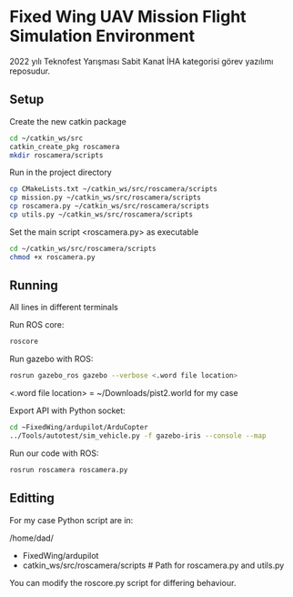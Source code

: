 # Fixed Wing UAV Mission Flight Simulation Environment
2022 yılı Teknofest Yarışması Sabit Kanat İHA kategorisi görev yazılımı reposudur.
## Setup

Create the new catkin package
```bash
cd ~/catkin_ws/src
catkin_create_pkg roscamera
mkdir roscamera/scripts
```

Run in the project directory
```bash
cp CMakeLists.txt ~/catkin_ws/src/roscamera/scripts
cp mission.py ~/catkin_ws/src/roscamera/scripts
cp roscamera.py ~/catkin_ws/src/roscamera/scripts
cp utils.py ~/catkin_ws/src/roscamera/scripts
```

Set the main script <roscamera.py> as executable
```bash
cd ~/catkin_ws/src/roscamera/scripts
chmod +x roscamera.py
```

## Running

All lines in different terminals

Run ROS core:
```bash
roscore
```

Run gazebo with ROS:
```bash 
rosrun gazebo_ros gazebo --verbose <.word file location>
```
<.word file location> = ~/Downloads/pist2.world for my case

Export API with Python socket:
```bash
cd ~FixedWing/ardupilot/ArduCopter
../Tools/autotest/sim_vehicle.py -f gazebo-iris --console --map
```

Run our code with ROS:
```bash
rosrun roscamera roscamera.py
```

## Editting
For my case Python script are in:

/home/dad/
  - FixedWing/ardupilot
  - catkin_ws/src/roscamera/scripts  # Path for roscamera.py and utils.py

You can modify the roscore.py script for differing behaviour.

  
